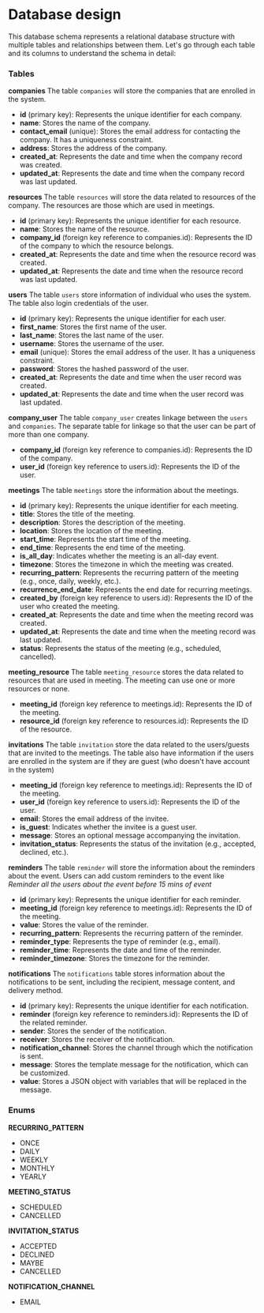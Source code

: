 # Database design

This database schema represents a relational database structure with multiple tables and relationships between them. Let's go through each table and its columns to understand the schema in detail:

### Tables

**companies**
The table `companies` will store the companies that are enrolled in the system.

- **id** (primary key): Represents the unique identifier for each company.
- **name**: Stores the name of the company.
- **contact_email** (unique): Stores the email address for contacting the company. It has a uniqueness constraint.
- **address**: Stores the address of the company.
- **created_at**: Represents the date and time when the company record was created.
- **updated_at**: Represents the date and time when the company record was last updated.

**resources**
The table `resources` will store the data related to resources of the company. The resources are those which are used in meetings.

- **id** (primary key): Represents the unique identifier for each resource.
- **name**: Stores the name of the resource.
- **company_id** (foreign key reference to companies.id): Represents the ID of the company to which the resource belongs.
- **created_at**: Represents the date and time when the resource record was created.
- **updated_at**: Represents the date and time when the resource record was last updated.

**users**
The table `users` store information of individual who uses the system. The table also login credentials of the user.

- **id** (primary key): Represents the unique identifier for each user.
- **first_name**: Stores the first name of the user.
- **last_name**: Stores the last name of the user.
- **username**: Stores the username of the user.
- **email** (unique): Stores the email address of the user. It has a uniqueness constraint.
- **password**: Stores the hashed password of the user.
- **created_at**: Represents the date and time when the user record was created.
- **updated_at**: Represents the date and time when the user record was last updated.

**company_user**
The table `company_user` creates linkage between the `users` and `companies`. The separate table for linkage so that the user can be part of more than one company.

- **company_id** (foreign key reference to companies.id): Represents the ID of the company.
- **user_id** (foreign key reference to users.id): Represents the ID of the user.

**meetings**
The table `meetings` store the information about the meetings.

- **id** (primary key): Represents the unique identifier for each meeting.
- **title**: Stores the title of the meeting.
- **description**: Stores the description of the meeting.
- **location**: Stores the location of the meeting.
- **start_time**: Represents the start time of the meeting.
- **end_time**: Represents the end time of the meeting.
- **is_all_day**: Indicates whether the meeting is an all-day event.
- **timezone**: Stores the timezone in which the meeting was created.
- **recurring_pattern**: Represents the recurring pattern of the meeting (e.g., once, daily, weekly, etc.).
- **recurrence_end_date**: Represents the end date for recurring meetings.
- **created_by** (foreign key reference to users.id): Represents the ID of the user who created the meeting.
- **created_at**: Represents the date and time when the meeting record was created.
- **updated_at**: Represents the date and time when the meeting record was last updated.
- **status**: Represents the status of the meeting (e.g., scheduled, cancelled).

**meeting_resource**
The table `meeting_resource` stores the data related to resources that are used in meeting. The meeting can use one or more resources or none.

- **meeting_id** (foreign key reference to meetings.id): Represents the ID of the meeting.
- **resource_id** (foreign key reference to resources.id): Represents the ID of the resource.

**invitations**
The table `invitation` store the data related to the users/guests that are invited to the meetings. The table also have information if the users are enrolled in the system are if they are guest (who doesn't have account in the system)

- **meeting_id** (foreign key reference to meetings.id): Represents the ID of the meeting.
- **user_id** (foreign key reference to users.id): Represents the ID of the user.
- **email**: Stores the email address of the invitee.
- **is_guest**: Indicates whether the invitee is a guest user.
- **message**: Stores an optional message accompanying the invitation.
- **invitation_status**: Represents the status of the invitation (e.g., accepted, declined, etc.).

**reminders**
The table `reminder` will store the information about the reminders about the event. Users can add custom reminders to the event like _Reminder all the users about the event before 15 mins of event_

- **id** (primary key): Represents the unique identifier for each reminder.
- **meeting_id** (foreign key reference to meetings.id): Represents the ID of the meeting.
- **value**: Stores the value of the reminder.
- **recurring_pattern**: Represents the recurring pattern of the reminder.
- **reminder_type**: Represents the type of reminder (e.g., email).
- **reminder_time**: Represents the date and time of the reminder.
- **reminder_timezone**: Stores the timezone for the reminder.

**notifications**
The `notifications` table stores information about the notifications to be sent, including the recipient, message content, and delivery method.

- **id** (primary key): Represents the unique identifier for each notification.
- **reminder** (foreign key reference to reminders.id): Represents the ID of the related reminder.
- **sender**: Stores the sender of the notification.
- **receiver**: Stores the receiver of the notification.
- **notification_channel**: Stores the channel through which the notification is sent.
- **message**: Stores the template message for the notification, which can be customized.
- **value**: Stores a JSON object with variables that will be replaced in the message.

### Enums

**RECURRING_PATTERN**

- ONCE
- DAILY
- WEEKLY
- MONTHLY
- YEARLY

**MEETING_STATUS**

- SCHEDULED
- CANCELLED

**INVITATION_STATUS**

- ACCEPTED
- DECLINED
- MAYBE
- CANCELLED

**NOTIFICATION_CHANNEL**

- EMAIL
